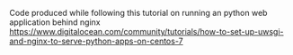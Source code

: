 Code produced while following this tutorial on running an python web
application behind nginx https://www.digitalocean.com/community/tutorials/how-to-set-up-uwsgi-and-nginx-to-serve-python-apps-on-centos-7
